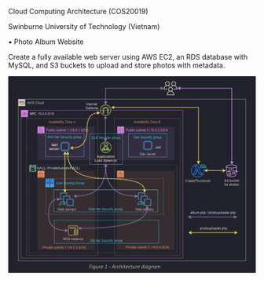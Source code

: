 Cloud Computing Architecture (COS20019)

Swinburne University of Technology (Vietnam)

▪  Photo Album Website

Create a fully available web server using AWS EC2, an RDS database with MySQL, and S3 buckets to upload and store photos with metadata.

![Architecture Diagram](/architecture_diagram.png)
